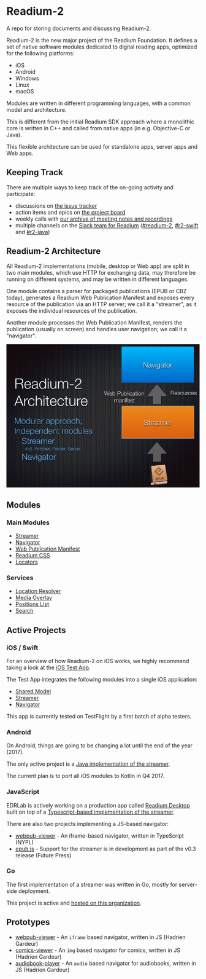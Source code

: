 # Readium-2

A repo for storing documents and discussing Readium-2.

Readium-2 is the new major project of the Readium Foundation. It defines a set of native software modules dedicated to digital reading apps, optimized for the following platforms:  

* iOS
* Android
* Windows
* Linux
* macOS

Modules are written in different programming languages, with a common model and architecture. 

This is different from the initial Readium SDK approach where a monolithic core is written in C++ and called from native apps (in e.g. Objective-C or Java).  

This flexible architecture can be used for standalone apps, server apps and Web apps. 

## Keeping Track

There are multiple ways to keep track of the on-going activity and participate:

* discussions on [the issue tracker](https://github.com/readium/readium-2/issues)
* action items and epics on [the project board](https://github.com/readium/readium-2/projects/1)
* weekly calls with [our archive of meeting notes and recordings](https://drive.google.com/drive/folders/0BzaNaBNAB6FjbzR5NWFVWVo2dDg?hl=en)
* multiple channels on the [Slack team for Readium](https://readium.slack.com) ([#readium-2](https://readium.slack.com/messages/readium-2/), [#r2-swift](https://readium.slack.com/messages/r2-swift/) and [#r2-java](https://readium.slack.com/messages/r2-java/))


## Readium-2 Architecture

All Readium-2 implementations (mobile, desktop or Web app) are split in two main modules, which use HTTP for exchanging data, may therefore be running on different systems, and may be written in different languages. 

One module contains a parser for packaged publications (EPUB or CBZ today), generates a Readium Web Publication Manifest and exposes every resource of the publication via an HTTP server; we call it a "streamer", as it exposes the individual resources of the publication. 

Another module processes the Web Publication Manifest, renders the publication (usually on screen) and handles user navigation; we call it a "navigator". 

![Readium-2 architecture](images/readium-2-archi-2.png)


## Modules

### Main Modules

* [Streamer](/streamer)
* [Navigator](/navigator)
* [Web Publication Manifest](https://github.com/readium/webpub-manifest)
* [Readium CSS](https://github.com/readium/readium-css)
* [Locators](/locators)


### Services

* [Location Resolver](/locators/resolver.md)
* [Media Overlay](/media-overlay)
* [Positions List](/positions)
* [Search](/search)

## Active Projects

### iOS / Swift

For an overview of how Readium-2 on iOS works, we highly recommend taking a look at the [iOS Test App](https://github.com/readium/r2-testapp-swift).

The Test App integrates the following modules into a single iOS application:

* [Shared Model](https://github.com/readium/r2-shared-swift)
* [Streamer](https://github.com/readium/r2-streamer-swift)
* [Navigator](https://github.com/readium/r2-navigator-swift)

This app is currently tested on TestFlight by a first batch of alpha testers.

### Android

On Android, things are going to be changing a lot until the end of the year (2017).

The only active project is a [Java implementation of the streamer](https://github.com/readium/r2-streamer-java).

The current plan is to port all iOS modules to Kotlin in Q4 2017.

### JavaScript

EDRLab is actively working on a production app called [Readium Desktop](https://github.com/edrlab/readium-desktop) built on top of a [Typescript-based implementation of the streamer](https://github.com/edrlab/r2-streamer-js).

There are also two projects implementing a JS-based navigator:

* [webpub-viewer](https://github.com/NYPL-Simplified/webpub-viewer) - An iframe-based navigator, written in TypeScript (NYPL)
* [epub.js](https://github.com/futurepress/epub.js/) - Support for the streamer is in development as part of the v0.3 release (Future Press)

### Go

The first implementation of a streamer was written in Go, mostly for server-side deployment.

This project is active and [hosted on this organization](https://github.com/readium/r2-streamer-go).


## Prototypes

* [webpub-viewer](https://github.com/HadrienGardeur/webpub-viewer) - An `iframe` based navigator, written in JS (Hadrien Gardeur)
* [comics-viewer](https://github.com/HadrienGardeur/comics-viewer) - An `img` based navigator for comics, written in JS (Hadrien Gardeur)
* [audiobook-player](https://github.com/HadrienGardeur/audiobook-player) - An `audio` based navigator for audiobooks, written in JS (Hadrien Gardeur)
